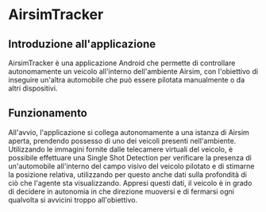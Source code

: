# AirsimTracker
## Introduzione all'applicazione
AirsimTracker è una applicazione Android che permette di controllare autonomamente un veicolo all'interno dell'ambiente Airsim, con l'obiettivo di inseguire un'altra automobile che può essere pilotata manualmente o da altri dispositivi.

## Funzionamento
All'avvio, l'applicazione si collega autonomamente a una istanza di Airsim aperta, prendendo possesso di uno dei veicoli presenti nell'ambiente.
Utilizzando le immagini fornite dalle telecamere virtuali del veicolo, è possibile effettuare una Single Shot Detection per verificare la presenza di un'automobile all'interno del campo visivo del veicolo pilotato e di stimarne la posizione relativa, utilizzando per questo anche dati sulla profondità di ciò che l'agente sta visualizzando.
Appresi questi dati, il veicolo è in grado di decidere in autonomia in che direzione muoversi e di fermarsi ogni qualvolta si avvicini troppo all'obiettivo.
